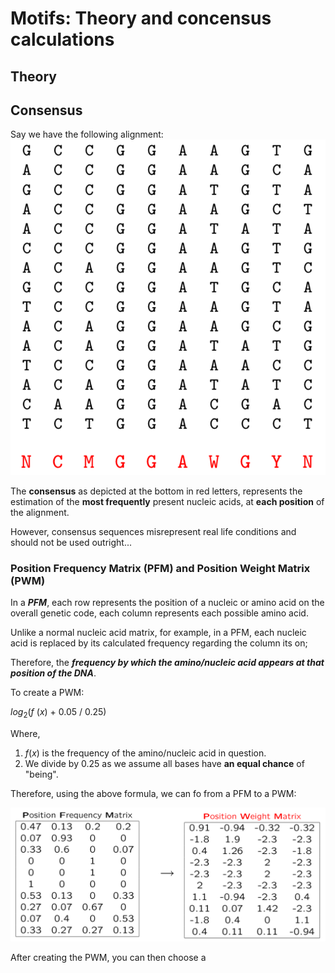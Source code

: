 # Motifs: Theory and concensus calculations

## Theory

## Consensus

Say we have the following alignment:
![alt text](<Screenshot 2024-11-17 at 18.37.10.png>)

The **consensus** as depicted at the bottom in red letters, represents the estimation of the **most frequently** present nucleic acids, at **each position** of the alignment.

However, consensus sequences misrepresent real life conditions and should not be used outright...
### Position Frequency Matrix (PFM) and Position Weight Matrix (PWM)

In a ***PFM***, each row represents the position of a nucleic or amino acid on the overall genetic code, each column represents each possible amino acid.

Unlike a normal nucleic acid matrix, for example, in a PFM, each nucleic acid is replaced by its calculated frequency regarding the column its on;

Therefore, the ***frequency by which the amino/nucleic acid appears at that position of the DNA***.

To create a PWM:

$log_2( f~(x)~+~0.05~/~0.25)$

Where,

1. $f(x)$ is the frequency of the amino/nucleic acid in question.
2. We divide by $0.25$ as we assume all bases have **an equal chance** of "being".

Therefore, using the above formula, we can fo from a PFM to a PWM:

![alt text](<Screenshot 2024-11-18 at 17.48.31.png>)

After creating the PWM, you can then choose a 

